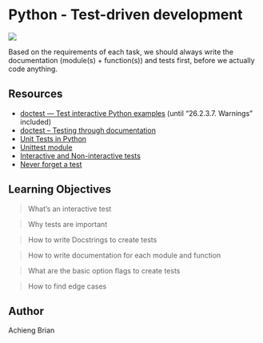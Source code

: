 # Python - Test-driven development
![](https://s3.amazonaws.com/intranet-projects-files/holbertonschool-higher-level_programming+/246/giphy-4.gif)

Based on the requirements of each task, we should always write the documentation (module(s) + function(s)) and tests first, before we actually code anything.
## Resources

* [doctest — Test interactive Python examples](https://intranet.alxswe.com/rltoken/BwZJVq2MQ1_Vg_3gphoitQ) (until “26.2.3.7. Warnings” included)
* [doctest – Testing through documentation](https://intranet.alxswe.com/rltoken/96kLRRIOHzsn3VDDXT21HA)
* [Unit Tests in Python](https://intranet.alxswe.com/rltoken/wfuUl81Q3Nku1qCzdDHAfA)
* [Unittest module](https://intranet.alxswe.com/rltoken/1v-d9Ol13JabJq8UI6MIPg)
* [Interactive and Non-interactive tests](https://intranet.alxswe.com/rltoken/lB65hNMXBziXy4A0YLIOog)
* [Never forget a test](https://intranet.alxswe.com/concepts/47)

## Learning Objectives

> What’s an interactive test

> Why tests are important

> How to write Docstrings to create tests

> How to write documentation for each module and function

> What are the basic option flags to create tests

> How to find edge cases

## Author

Achieng Brian
